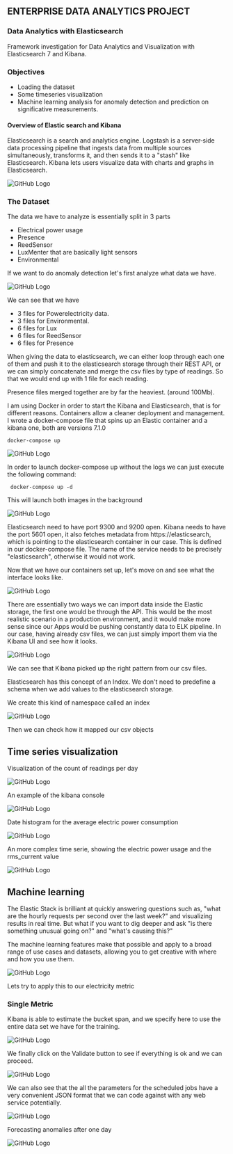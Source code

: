## ENTERPRISE DATA ANALYTICS PROJECT

### Data Analytics with Elasticsearch

Framework investigation for Data Analytics and Visualization with Elasticsearch 7 and Kibana.

### Objectives
- Loading the dataset
- Some timeseries visualization
- Machine learning analysis for anomaly detection and prediction on significative measurements.

#### Overview of Elastic search and Kibana


Elasticsearch is a search and analytics engine. Logstash is a server‑side data processing pipeline that ingests data from multiple sources simultaneously, transforms it, and then sends it to a "stash" like Elasticsearch. Kibana lets users visualize data with charts and graphs in Elasticsearch.

![GitHub Logo](architecture.png)

### The Dataset

The data we have to analyze is essentially split in 3 parts

- Electrical power usage
- Presence
- ReedSensor
- LuxMenter that are basically light sensors
- Environmental

If we want to do anomaly detection let's first analyze what data we have.

![GitHub Logo](first.png)

We can see that we have 
- 3 files for Powerelectricity data.
- 3 files for Environmental.
- 6 files for Lux
- 6 files for ReedSensor
- 6 files for Presence

When giving the data to elasticsearch, we can either loop through each one of them and push it to the elasticsearch storage through their REST API, or we can simply concatenate and merge the csv files by type of readings. So that we would end up with 1 file for each reading.

Presence files merged together are by far the heaviest. (around 100Mb).

I am using Docker in order to start the Kibana and Elasticsearch, that is for different reasons. Containers allow a cleaner deployment and management. I wrote a docker-compose file that spins up an Elastic container and a kibana one, both are versions 7.1.0

` docker-compose up `

![GitHub Logo](screenshots/second.png)

In order to launch docker-compose up without the logs we can just execute the following command:

` docker-compose up -d` 

This will launch both images in the background

![GitHub Logo](screenshots/third.png)

Elasticsearch need to have port 9300 and 9200 open.
Kibana needs to have the port 5601 open, it also fetches metadata from https://elasticsearch, which is pointing to the elasticsearch container in our case.
This is defined in our docker-compose file. The name of the service needs to be precisely "elasticsearch", otherwise it would not work.

Now that we have our containers set up, let's move on and see what the interface looks like.

![GitHub Logo](screenshots/Screenshot&#32;at&#32;16-51-06.png)

There are essentially two ways we can import data inside the Elastic storage, the first one would be through the API. This would be the most realistic scenario in a production environment, and it would make more sense since our Apps would be pushing constantly data to ELK pipeline. In our case, having already csv files, we can just simply import them via the Kibana UI and see how it looks.


![GitHub Logo](screenshots/Screenshot&#32;at&#32;16-54-38.png)

We can see that Kibana picked up the right pattern from our csv files. 

Elasticsearch has this concept of an Index.
We don't need to predefine a schema when we add values to the elasticsearch storage.

We create this kind of namespace called an index

![GitHub Logo](screenshots/Screenshot&#32;at&#32;16-56-19.png)

Then we can check how it mapped our csv objects


## Time series visualization

Visualization of the count of readings per day

![GitHub Logo](screenshots/Screenshot&#32;at&#32;17-42-46.png)


An example of the kibana console

![GitHub Logo](screenshots/Screenshot&#32;at&#32;17-17-17.png)

Date histogram for the average electric power consumption

![GitHub Logo](screenshots/Screenshot&#32;at&#32;17-55-34.png)

An more complex time serie, showing the electric power usage and the rms_current value

![GitHub Logo](screenshots/Screenshot&#32;at&#32;17-58-49.png)


## Machine learning

The Elastic Stack is brilliant at quickly answering questions such as, "what are the hourly requests per second over the last week?" and visualizing results in real time. But what if you want to dig deeper and ask "is there something unusual going on?" and "what's causing this?"

The machine learning features make that possible and apply to a broad range of use cases and datasets, allowing you to get creative with where and how you use them.

![GitHub Logo](screenshots/Screenshot&#32;at&#32;18-06-16.png)

Lets try to apply this to our electricity metric

### Single Metric

Kibana is able to estimate the bucket span, and we specify here to use the entire data set we have for the training.

![GitHub Logo](screenshots/Screenshot&#32;at&#32;18-11-50.png)

We finally click on the Validate button to see if everything is ok and we can proceed.

![GitHub Logo](screenshots/Screenshot&#32;at&#32;18-13-19.png)

We can also see that the all the parameters for the scheduled jobs have a very convenient JSON format that we can code against with any web service potentially.

![GitHub Logo](screenshots/Screenshot&#32;at&#32;18-14-11.png)

Forecasting anomalies after one day

![GitHub Logo](screenshots/)









